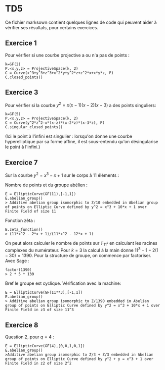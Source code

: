 TD5
===

Ce fichier marksown contient quelques lignes de code qui peuvent aider à vérifier ses résultats, pour certains exercices.

Exercice 1
---
Pour vérifier si une courbe projective a ou n'a pas de points :

```
k=GF(2)
P.<x,y,z> = ProjectiveSpace(k, 2)
C = Curve(x^3+y^3+z^3+x^2*y+y^2*z+z^2*x+x*y*z, P)
C.closed_points()
```



Exercice 3
---

Pour vérifier si la courbe $y^2=x(x-1)(x-2)(x-3)$ a des points singuliers:

```
k=GF(5)
P.<x,y,z> = ProjectiveSpace(k, 2)
C = Curve(y^2*z^2-x*(x-z)*(x-2*z)*(x-3*z), P)
C.singular_closed_points()
```

(Ici le point à l'infini est singulier : lorsqu'on donne une courbe hyperelliptique par sa forme affine, il est sous-entendu qu'on désingularise le point à l'infini.)


Exercice 7
---

Sur la courbe $y^2=x^3-x+1$ sur le corps à 11 éléments :

Nombre de points et du groupe abélien :
```
E = EllipticCurve(GF(11),[-1,1])
E.abelian_group()
> Additive abelian group isomorphic to Z/10 embedded in Abelian group of points on Elliptic Curve defined by y^2 = x^3 + 10*x + 1 over Finite Field of size 11
```
Fonction zêta :
```
E.zeta_function()
> (11*x^2 - 2*x + 1)/(11*x^2 - 12*x + 1)
```
On peut alors calculer le nombre de points sur $\mathbb F_{11^k}$ en calculant les racines complexes du numérateur. Pour $k=3$ la calcul à la main donne $11^3+1-2(1-30) = 1390$. Pour la structure de groupe, on commence par factoriser. Avec Sage : 
```
factor(1390)
> 2 * 5 * 139
```
Bref le groupe est cyclique. Vérification avec la machine: 
```
E = EllipticCurve(GF(11**3),[-1,1])
E.abelian_group()
> Additive abelian group isomorphic to Z/1390 embedded in Abelian group of points on Elliptic Curve defined by y^2 = x^3 + 10*x + 1 over Finite Field in z3 of size 11^3
```

Exercice 8
---
Question 2, pour $q=4$ : 
```
E = EllipticCurve(GF(4),[0,0,1,0,1])
E.abelian_group()
>Additive abelian group isomorphic to Z/3 + Z/3 embedded in Abelian group of points on Elliptic Curve defined by y^2 + y = x^3 + 1 over Finite Field in z2 of size 2^2
```
